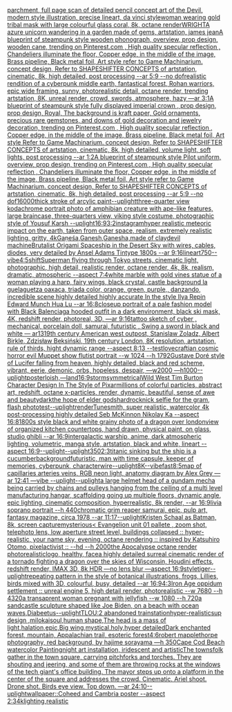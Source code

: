 [parchment, full page scan of detailed pencil concept art of the Devil, modern style illustration, precise lineart, da vinci style](https://www.ebank.nz/aiartgenerator?category=parchment%2C%20full%20page%20scan%20of%20detailed%20pencil%20concept%20art%20of%20the%20Devil%2C%20modern%20style%20illustration%2C%20precise%20lineart%2C%20da%20vinci%20style)[woman wearing gold tribal mask  with large colourful glass coral, 8k, octane render](https://www.ebank.nz/aiartgenerator?category=woman%20wearing%20gold%20tribal%20mask%20%20with%20large%20colourful%20glass%20coral%2C%208k%2C%20octane%20render)[WRIGHT](https://www.ebank.nz/aiartgenerator?category=WRIGHT)[A azure unicorn wandering in a garden made of gems, artstation, james jean](https://www.ebank.nz/aiartgenerator?category=A%20azure%20unicorn%20wandering%20in%20a%20garden%20made%20of%20gems%2C%20artstation%2C%20james%20jean)[A blueprint of steampunk style wooden phonograph,  overview, prop design, wooden cane,  trending on Pinterest.com  , High quality specular reflection ,  Chandeliers illuminate the floor, Copper  edge, in the middle of the image, Brass pipeline,  Black metal foil,  Art style refer to Game Machinarium.  concept design, Refer to SHAPESHIFTER CONCEPTS  of artstation, cinematic,  8k, high detailed,  post processing    --ar 5:9   --no dof](https://www.ebank.nz/aiartgenerator?category=A%20blueprint%20of%20steampunk%20style%20wooden%20phonograph%2C%20%20overview%2C%20prop%20design%2C%20wooden%20cane%2C%20%20trending%20on%20Pinterest.com%20%20%2C%20High%20quality%20specular%20reflection%20%2C%20%20Chandeliers%20illuminate%20the%20floor%2C%20Copper%20%20edge%2C%20in%20the%20middle%20of%20the%20image%2C%20Brass%20pipeline%2C%20%20Black%20metal%20foil%2C%20%20Art%20style%20refer%20to%20Game%20Machinarium.%20%20concept%20design%2C%20Refer%20to%20SHAPESHIFTER%20CONCEPTS%20%20of%20artstation%2C%20cinematic%2C%20%208k%2C%20high%20detailed%2C%20%20post%20processing%20%20%20%20--ar%205%3A9%20%20%20--no%20dof)[realistic rendition of a cyberpunk middle earth, fantastical forest, Rohan warriors, epic wide framing, sunny, photorealistic detail, octane render, trending artstation, 8K, unreal render, crowd, swords, atmosphere, hazy —ar 3:1](https://www.ebank.nz/aiartgenerator?category=realistic%20rendition%20of%20a%20cyberpunk%20middle%20earth%2C%20fantastical%20forest%2C%20Rohan%20warriors%2C%20epic%20wide%20framing%2C%20sunny%2C%20photorealistic%20detail%2C%20octane%20render%2C%20trending%20artstation%2C%208K%2C%20unreal%20render%2C%20crowd%2C%20swords%2C%20atmosphere%2C%20hazy%20%E2%80%94ar%203%3A1)[A blueprint of steampunk style fully displayed imperial crown , prop design, prop design, Royal, The background is kraft paper,  Gold ornaments, precious rare gemstones,  and downs of gold decoration and jewelry decoration,  trending on Pinterest.com  , High quality specular reflection ,  Copper  edge, in the middle of the image, Brass pipeline,  Black metal foil,  Art style Refer to Game Machinarium.  concept design, Refer to SHAPESHIFTER CONCEPTS  of artstation, cinematic,  8k, high detailed,  volume light,  soft lights,  post processing    --ar 1:2](https://www.ebank.nz/aiartgenerator?category=A%20blueprint%20of%20steampunk%20style%20fully%20displayed%20imperial%20crown%20%2C%20prop%20design%2C%20prop%20design%2C%20Royal%2C%20The%20background%20is%20kraft%20paper%2C%20%20Gold%20ornaments%2C%20precious%20rare%20gemstones%2C%20%20and%20downs%20of%20gold%20decoration%20and%20jewelry%20decoration%2C%20%20trending%20on%20Pinterest.com%20%20%2C%20High%20quality%20specular%20reflection%20%2C%20%20Copper%20%20edge%2C%20in%20the%20middle%20of%20the%20image%2C%20Brass%20pipeline%2C%20%20Black%20metal%20foil%2C%20%20Art%20style%20Refer%20to%20Game%20Machinarium.%20%20concept%20design%2C%20Refer%20to%20SHAPESHIFTER%20CONCEPTS%20%20of%20artstation%2C%20cinematic%2C%20%208k%2C%20high%20detailed%2C%20%20volume%20light%2C%20%20soft%20lights%2C%20%20post%20processing%20%20%20%20--ar%201%3A2)[A blueprint of steampunk style Pilot uniform,  overview, prop design,  trending on Pinterest.com  , High quality specular reflection ,  Chandeliers illuminate the floor, Copper  edge, in the middle of the image, Brass pipeline,  Black metal foil,  Art style refer to Game Machinarium.  concept design, Refer to SHAPESHIFTER CONCEPTS  of artstation, cinematic,  8k, high detailed,  post processing    --ar 5:9   --no dof](https://www.ebank.nz/aiartgenerator?category=A%20blueprint%20of%20steampunk%20style%20Pilot%20uniform%2C%20%20overview%2C%20prop%20design%2C%20%20trending%20on%20Pinterest.com%20%20%2C%20High%20quality%20specular%20reflection%20%2C%20%20Chandeliers%20illuminate%20the%20floor%2C%20Copper%20%20edge%2C%20in%20the%20middle%20of%20the%20image%2C%20Brass%20pipeline%2C%20%20Black%20metal%20foil%2C%20%20Art%20style%20refer%20to%20Game%20Machinarium.%20%20concept%20design%2C%20Refer%20to%20SHAPESHIFTER%20CONCEPTS%20%20of%20artstation%2C%20cinematic%2C%20%208k%2C%20high%20detailed%2C%20%20post%20processing%20%20%20%20--ar%205%3A9%20%20%20--no%20dof)[16000](https://www.ebank.nz/aiartgenerator?category=16000)[thick stroke of arcylic paint](https://www.ebank.nz/aiartgenerator?category=thick%20stroke%20of%20arcylic%20paint)[--uplight](https://www.ebank.nz/aiartgenerator?category=--uplight)[three-quarter view kodachrome portrait photo of amphibian creature with ape-like features, large braincase, three-quarters view, viking style costume, photographic style of Yousuf Karsh --uplight](https://www.ebank.nz/aiartgenerator?category=three-quarter%20view%20kodachrome%20portrait%20photo%20of%20amphibian%20creature%20with%20ape-like%20features%2C%20large%20braincase%2C%20three-quarters%20view%2C%20viking%20style%20costume%2C%20photographic%20style%20of%20Yousuf%20Karsh%20--uplight)[16:9](https://www.ebank.nz/aiartgenerator?category=16%3A9)[3:2](https://www.ebank.nz/aiartgenerator?category=3%3A2)[instagram](https://www.ebank.nz/aiartgenerator?category=instagram)[hyper realistic meteoric impact on the earth, taken from outer space, realism, extremely realistic lighting, gritty, 4k](https://www.ebank.nz/aiartgenerator?category=hyper%20realistic%20meteoric%20impact%20on%20the%20earth%2C%20taken%20from%20outer%20space%2C%20realism%2C%20extremely%20realistic%20lighting%2C%20gritty%2C%204k)[Gaṇeśa,Ganesh,Ganesha,made of clay](https://www.ebank.nz/aiartgenerator?category=Ga%E1%B9%87e%C5%9Ba%2CGanesh%2CGanesha%2Cmade%20of%20clay)[devil machine](https://www.ebank.nz/aiartgenerator?category=devil%20machine)[Brutalist Origami Spaceship in the Desert Sky with wires, cables,  diodes, very detailed by Ansel Adams Tintype 1800s --ar 9:16](https://www.ebank.nz/aiartgenerator?category=Brutalist%20Origami%20Spaceship%20in%20the%20Desert%20Sky%20with%20wires%2C%20cables%2C%20%20diodes%2C%20very%20detailed%20by%20Ansel%20Adams%20Tintype%201800s%20--ar%209%3A16)[lineart](https://www.ebank.nz/aiartgenerator?category=lineart)[750](https://www.ebank.nz/aiartgenerator?category=750)[--vibe](https://www.ebank.nz/aiartgenerator?category=--vibe)[4:5](https://www.ebank.nz/aiartgenerator?category=4%3A5)[shift](https://www.ebank.nz/aiartgenerator?category=shift)[Superman flying through Tokyo streets, cinematic light, photographic, high detail, realistic render, octane render, 4k, 8k, realism, dramatic, atmospheric --aspect 7:4](https://www.ebank.nz/aiartgenerator?category=Superman%20flying%20through%20Tokyo%20streets%2C%20cinematic%20light%2C%20photographic%2C%20high%20detail%2C%20realistic%20render%2C%20octane%20render%2C%204k%2C%208k%2C%20realism%2C%20dramatic%2C%20atmospheric%20--aspect%207%3A4)[white marble with gold vines statue of a woman playing a harp, fairy wings, black crystal, castle background la guelaguetza oaxaca, triada color, orange, green, purple,, danzando, incredible scene highly detailed highly accurate In the style Ilya Repin Edward Munch Hua Lu --ar 16:8](https://www.ebank.nz/aiartgenerator?category=white%20marble%20with%20gold%20vines%20statue%20of%20a%20woman%20playing%20a%20harp%2C%20fairy%20wings%2C%20black%20crystal%2C%20castle%20background%20la%20guelaguetza%20oaxaca%2C%20triada%20color%2C%20orange%2C%20green%2C%20purple%2C%2C%20danzando%2C%20incredible%20scene%20highly%20detailed%20highly%20accurate%20In%20the%20style%20Ilya%20Repin%20Edward%20Munch%20Hua%20Lu%20--ar%2016%3A8)[closeup portrait of a pale fashion model with Black Balenciaga hooded outfit in a dark environment, black ski mask, 4K, redshift render, photoreal, 3D, —ar 9:16](https://www.ebank.nz/aiartgenerator?category=closeup%20portrait%20of%20a%20pale%20fashion%20model%20with%20Black%20Balenciaga%20hooded%20outfit%20in%20a%20dark%20environment%2C%20black%20ski%20mask%2C%204K%2C%20redshift%20render%2C%20photoreal%2C%203D%2C%20%E2%80%94ar%209%3A16)[tattoo sketch of cyber , mechanical, porcelain doll, samurai, futuristic , Swing a sword in black and white — ar13](https://www.ebank.nz/aiartgenerator?category=tattoo%20sketch%20of%20cyber%20%2C%20mechanical%2C%20porcelain%20doll%2C%20samurai%2C%20futuristic%20%2C%20Swing%20a%20sword%20in%20black%20and%20white%20%E2%80%94%20ar13)[19th century American west outpost, Stanislaw Zoladz, Albert Birkle, Zdzisław Beksiński, 19th century London, 8K resolution, artstation, rule of thirds, hight dynamic range --aspect 8:13 --test](https://www.ebank.nz/aiartgenerator?category=19th%20century%20American%20west%20outpost%2C%20Stanislaw%20Zoladz%2C%20Albert%20Birkle%2C%20Zdzis%C5%82aw%20Beksi%C5%84ski%2C%2019th%20century%20London%2C%208K%20resolution%2C%20artstation%2C%20rule%20of%20thirds%2C%20hight%20dynamic%20range%20--aspect%208%3A13%20--test)[lovecraftian cosmic horror evil Muppet show flutist portrait --w 1024 --h 1792](https://www.ebank.nz/aiartgenerator?category=lovecraftian%20cosmic%20horror%20evil%20Muppet%20show%20flutist%20portrait%20--w%201024%20--h%201792)[Gustave Doré style of Lucifer falling from heaven, highly detailed, black and red scheme, vibrant, eerie, demonic, orbs, hopeless, despair, —w2000 —h1000](https://www.ebank.nz/aiartgenerator?category=Gustave%20Dor%C3%A9%20style%20of%20Lucifer%20falling%20from%20heaven%2C%20highly%20detailed%2C%20black%20and%20red%20scheme%2C%20vibrant%2C%20eerie%2C%20demonic%2C%20orbs%2C%20hopeless%2C%20despair%2C%20%E2%80%94w2000%20%E2%80%94h1000)[--uplight](https://www.ebank.nz/aiartgenerator?category=--uplight)[poster](https://www.ebank.nz/aiartgenerator?category=poster)[loish,](https://www.ebank.nz/aiartgenerator?category=loish%2C)[—land](https://www.ebank.nz/aiartgenerator?category=%E2%80%94land)[16:9](https://www.ebank.nz/aiartgenerator?category=16%3A9)[storm](https://www.ebank.nz/aiartgenerator?category=storm)[symmetrical](https://www.ebank.nz/aiartgenerator?category=symmetrical)[Wild West Tim Burton Character Design In The Style of Pixar](https://www.ebank.nz/aiartgenerator?category=Wild%20West%20Tim%20Burton%20Character%20Design%20In%20The%20Style%20of%20Pixar)[millions of colorful particles, abstract art, redshift, octane x-particles, render, dynamic, beautiful, sense of awe and beauty](https://www.ebank.nz/aiartgenerator?category=millions%20of%20colorful%20particles%2C%20abstract%20art%2C%20redshift%2C%20octane%20x-particles%2C%20render%2C%20dynamic%2C%20beautiful%2C%20sense%20of%20awe%20and%20beauty)[dark](https://www.ebank.nz/aiartgenerator?category=dark)[the hope of elder gods](https://www.ebank.nz/aiartgenerator?category=the%20hope%20of%20elder%20gods)[hardrocknick selfie for the gram, flash photo](https://www.ebank.nz/aiartgenerator?category=hardrocknick%20selfie%20for%20the%20gram%2C%20flash%20photo)[test](https://www.ebank.nz/aiartgenerator?category=test)[--uplight](https://www.ebank.nz/aiartgenerator?category=--uplight)[render](https://www.ebank.nz/aiartgenerator?category=render)[Tunesmith, super realistic, watercolor 4k post-processing highly detailed Seb McKinnon Nikolay Ka --aspect 16:8](https://www.ebank.nz/aiartgenerator?category=Tunesmith%2C%20super%20realistic%2C%20watercolor%204k%20post-processing%20highly%20detailed%20Seb%20McKinnon%20Nikolay%20Ka%20--aspect%2016%3A8)[1800s style black and white grainy photo of a dragon over london](https://www.ebank.nz/aiartgenerator?category=1800s%20style%20black%20and%20white%20grainy%20photo%20of%20a%20dragon%20over%20london)[view of organized kitchen countertops, hand drawn, physical paint, on glass, studio ghibli --ar 16:9](https://www.ebank.nz/aiartgenerator?category=view%20of%20organized%20kitchen%20countertops%2C%20hand%20drawn%2C%20physical%20paint%2C%20on%20glass%2C%20studio%20ghibli%20--ar%2016%3A9)[intergalactic warship, anime, dark atmospheric lighting, volumetric, manga style, artstation, black and white, lineart --aspect 16:9](https://www.ebank.nz/aiartgenerator?category=intergalactic%20warship%2C%20anime%2C%20dark%20atmospheric%20lighting%2C%20volumetric%2C%20manga%20style%2C%20artstation%2C%20black%20and%20white%2C%20lineart%20--aspect%2016%3A9)[--uplight](https://www.ebank.nz/aiartgenerator?category=--uplight)[--uplight](https://www.ebank.nz/aiartgenerator?category=--uplight)[350](https://www.ebank.nz/aiartgenerator?category=350)[2:3](https://www.ebank.nz/aiartgenerator?category=2%3A3)[titanic sinking but the ship is a cucumber](https://www.ebank.nz/aiartgenerator?category=titanic%20sinking%20but%20the%20ship%20is%20a%20cucumber)[background](https://www.ebank.nz/aiartgenerator?category=background)[futuristic, man with time capsule, keeper of memories, cyberpunk, character](https://www.ebank.nz/aiartgenerator?category=futuristic%2C%20man%20with%20time%20capsule%2C%20keeper%20of%20memories%2C%20cyberpunk%2C%20character)[wire](https://www.ebank.nz/aiartgenerator?category=wire)[--uplight](https://www.ebank.nz/aiartgenerator?category=--uplight)[8K](https://www.ebank.nz/aiartgenerator?category=8K)[--vibefast](https://www.ebank.nz/aiartgenerator?category=--vibefast)[8:5](https://www.ebank.nz/aiartgenerator?category=8%3A5)[map of capillaries arteries veins, RGB neon light, anatomy diagram by Alex Grey —ar 12:41 —vibe --uplight](https://www.ebank.nz/aiartgenerator?category=map%20of%20capillaries%20arteries%20veins%2C%20RGB%20neon%20light%2C%20anatomy%20diagram%20by%20Alex%20Grey%20%E2%80%94ar%2012%3A41%20%E2%80%94vibe%20--uplight)[--uplight](https://www.ebank.nz/aiartgenerator?category=--uplight)[a large helmet head of a gundam mecha being carried by chains and pulleys hanging from the ceiling of a multi level manufacturing hangar, scaffolding going up multiple floors, dynamic angle, epic lighting, cinematic composition, hyperrealistic, 8k render, --ar 16:9](https://www.ebank.nz/aiartgenerator?category=a%20large%20helmet%20head%20of%20a%20gundam%20mecha%20being%20carried%20by%20chains%20and%20pulleys%20hanging%20from%20the%20ceiling%20of%20a%20multi%20level%20manufacturing%20hangar%2C%20scaffolding%20going%20up%20multiple%20floors%2C%20dynamic%20angle%2C%20epic%20lighting%2C%20cinematic%20composition%2C%20hyperrealistic%2C%208k%20render%2C%20--ar%2016%3A9)[livia soprano portrait --h 440](https://www.ebank.nz/aiartgenerator?category=livia%20soprano%20portrait%20--h%20440)[chromatic grim reaper samurai, epic, pulp art, fantasy magazine, circa 1978 --ar 11:17](https://www.ebank.nz/aiartgenerator?category=chromatic%20grim%20reaper%20samurai%2C%20epic%2C%20pulp%20art%2C%20fantasy%20magazine%2C%20circa%201978%20--ar%2011%3A17)[--uplight](https://www.ebank.nz/aiartgenerator?category=--uplight)[Kristen Schaal as Batman, 8k, screen capture](https://www.ebank.nz/aiartgenerator?category=Kristen%20Schaal%20as%20Batman%2C%208k%2C%20screen%20capture)[mysterious](https://www.ebank.nz/aiartgenerator?category=mysterious)[< Evangelion unit 01 pallete , zoom shot, telephoto lens, low aperture street level, buildings collapsed :: hyper-realistic, your name sky, evening, octane rendering :: inspired by Katsuhiro Otomo, pixelactivist :: --hd --h 2000](https://www.ebank.nz/aiartgenerator?category=%3C%20Evangelion%20unit%2001%20pallete%20%2C%20zoom%20shot%2C%20telephoto%20lens%2C%20low%20aperture%20street%20level%2C%20buildings%20collapsed%20%3A%3A%20hyper-realistic%2C%20your%20name%20sky%2C%20evening%2C%20octane%20rendering%20%3A%3A%20inspired%20by%20Katsuhiro%20Otomo%2C%20pixelactivist%20%3A%3A%20--hd%20--h%202000)[the Apocalypse octane render photorealistic](https://www.ebank.nz/aiartgenerator?category=the%20Apocalypse%20octane%20render%20photorealistic)[logo, healthy, face](https://www.ebank.nz/aiartgenerator?category=logo%2C%20healthy%2C%20face)[a highly detailed surreal cinematic render of a tornado fighting a dragon over the skies of Wisconsin, Houdini effects, redshift render, IMAX 3D, 8k HDR —no lens blur —aspect 16:9](https://www.ebank.nz/aiartgenerator?category=a%20highly%20detailed%20surreal%20cinematic%20render%20of%20a%20tornado%20fighting%20a%20dragon%20over%20the%20skies%20of%20Wisconsin%2C%20Houdini%20effects%2C%20redshift%20render%2C%20IMAX%203D%2C%208k%20HDR%20%E2%80%94no%20lens%20blur%20%E2%80%94aspect%2016%3A9)[style](https://www.ebank.nz/aiartgenerator?category=style)[tiger](https://www.ebank.nz/aiartgenerator?category=tiger)[--uplight](https://www.ebank.nz/aiartgenerator?category=--uplight)[repeating pattern in the style of botanical illustrations, frogs, Lillies, birds mixed with 3D, colourful, busy, detailed --ar 16:9](https://www.ebank.nz/aiartgenerator?category=repeating%20pattern%20in%20the%20style%20of%20botanical%20illustrations%2C%20frogs%2C%20Lillies%2C%20birds%20mixed%20with%203D%2C%20colourful%2C%20busy%2C%20detailed%20--ar%2016%3A9)[4:3](https://www.ebank.nz/aiartgenerator?category=4%3A3)[Iron Age oppidum settlement :: unreal engine 5, high detail render, photorealistic --w 7680 --h 4320](https://www.ebank.nz/aiartgenerator?category=Iron%20Age%20oppidum%20settlement%20%3A%3A%20unreal%20engine%205%2C%20high%20detail%20render%2C%20photorealistic%20--w%207680%20--h%204320)[a transaprent woman pregnant with jellyfish --w 1080 --h 720](https://www.ebank.nz/aiartgenerator?category=a%20transaprent%20woman%20pregnant%20with%20jellyfish%20--w%201080%20--h%20720)[a sandcastle sculpture shaped like Joe Biden, on a beach with ocean waves,](https://www.ebank.nz/aiartgenerator?category=a%20sandcastle%20sculpture%20shaped%20like%20Joe%20Biden%2C%20on%20a%20beach%20with%20ocean%20waves%2C)[Diabeetus](https://www.ebank.nz/aiartgenerator?category=Diabeetus)[--uplight](https://www.ebank.nz/aiartgenerator?category=--uplight)[TLOU:2 abandoned trainstation](https://www.ebank.nz/aiartgenerator?category=TLOU%3A2%20abandoned%20trainstation)[hyper-realistic](https://www.ebank.nz/aiartgenerator?category=hyper-realistic)[sup design ,milokai](https://www.ebank.nz/aiartgenerator?category=sup%20design%20%2Cmilokai)[soul,human shape,The head is a mass of light,halation,epic,Big wing,mystical,holy,hyper detailed](https://www.ebank.nz/aiartgenerator?category=soul%2Chuman%20shape%2CThe%20head%20is%20a%20mass%20of%20light%2Chalation%2Cepic%2CBig%20wing%2Cmystical%2Choly%2Chyper%20detailed)[Dark enchanted forest, mountain, Appalachian trail, esoteric forest](https://www.ebank.nz/aiartgenerator?category=Dark%20enchanted%20forest%2C%20mountain%2C%20Appalachian%20trail%2C%20esoteric%20forest)[4:6](https://www.ebank.nz/aiartgenerator?category=4%3A6)[robert mapplethorpe photography, red background, by hajime sorayama —h 350](https://www.ebank.nz/aiartgenerator?category=robert%20mapplethorpe%20photography%2C%20red%20background%2C%20by%20hajime%20sorayama%20%E2%80%94h%20350)[Cape Cod Beach watercolor Painting](https://www.ebank.nz/aiartgenerator?category=Cape%20Cod%20Beach%20watercolor%20Painting)[night art installation, iridescent and artistic](https://www.ebank.nz/aiartgenerator?category=night%20art%20installation%2C%20iridescent%20and%20artistic)[The townsfolk gather in the town square, carrying pitchforks and torches. They are shouting and jeering, and some of them are throwing rocks at the windows of the tech giant's office building. The mayor steps up onto a platform in the center of the square and addresses the crowd. Cinematic. Ariel shoot. Drone shot. Birds eye view. Top down. —ar 24:10](https://www.ebank.nz/aiartgenerator?category=The%20townsfolk%20gather%20in%20the%20town%20square%2C%20carrying%20pitchforks%20and%20torches.%20They%20are%20shouting%20and%20jeering%2C%20and%20some%20of%20them%20are%20throwing%20rocks%20at%20the%20windows%20of%20the%20tech%20giant%27s%20office%20building.%20The%20mayor%20steps%20up%20onto%20a%20platform%20in%20the%20center%20of%20the%20square%20and%20addresses%20the%20crowd.%20Cinematic.%20Ariel%20shoot.%20Drone%20shot.%20Birds%20eye%20view.%20Top%20down.%20%E2%80%94ar%2024%3A10)[--uplight](https://www.ebank.nz/aiartgenerator?category=--uplight)[wallpaper::](https://www.ebank.nz/aiartgenerator?category=wallpaper%3A%3A)[Coheed and Cambria poster --aspect 2:3](https://www.ebank.nz/aiartgenerator?category=Coheed%20and%20Cambria%20poster%20--aspect%202%3A3)[4k](https://www.ebank.nz/aiartgenerator?category=4k)[lighting,](https://www.ebank.nz/aiartgenerator?category=lighting%2C)[realistic](https://www.ebank.nz/aiartgenerator?category=realistic)